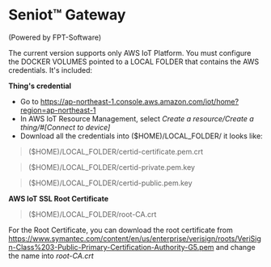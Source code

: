 # Seniot™ Gateway

(Powered by FPT-Software)

The current version supports only AWS IoT Platform. You must configure the DOCKER VOLUMES pointed to a LOCAL FOLDER that contains the AWS credentials. It's included:

**Thing's credential**
+ Go to https://ap-northeast-1.console.aws.amazon.com/iot/home?region=ap-northeast-1
+ In AWS IoT Resource Management, select *Create a resource/Create a thing/#[Connect to device]*
+ Download all the credentials into ($HOME)/LOCAL_FOLDER/ it looks like:

>($HOME)/LOCAL_FOLDER/certid-certificate.pem.crt

>($HOME)/LOCAL_FOLDER/certid-private.pem.key 

>($HOME)/LOCAL_FOLDER/certid-public.pem.key 

**AWS IoT SSL Root Certificate**

>($HOME)/LOCAL_FOLDER/root-CA.crt

For the Root Certificate, you can download the root certificate from https://www.symantec.com/content/en/us/enterprise/verisign/roots/VeriSign-Class%203-Public-Primary-Certification-Authority-G5.pem and change the name into *root-CA.crt*
